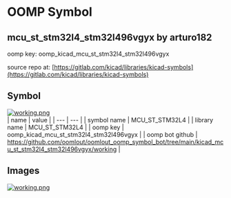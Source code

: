 # OOMP Symbol  
## mcu_st_stm32l4_stm32l496vgyx  by arturo182  
  
oomp key: oomp_kicad_mcu_st_stm32l4_stm32l496vgyx  
  
source repo at: [https://gitlab.com/kicad/libraries/kicad-symbols](https://gitlab.com/kicad/libraries/kicad-symbols)  
## Symbol  
  
[![working.png](working_600.png)](working.png)  
| name | value | 
| --- | --- | 
| symbol name | MCU_ST_STM32L4 | 
| library name | MCU_ST_STM32L4 | 
| oomp key | oomp_kicad_mcu_st_stm32l4_stm32l496vgyx | 
| oomp bot github | https://github.com/oomlout/oomlout_oomp_symbol_bot/tree/main/kicad_mcu_st_stm32l4_stm32l496vgyx/working | 
## Images  
  
[![working.png](working_140.png)](working.png)  
